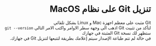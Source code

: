 # <div dir=rtl>تنزيل Git على نظام MacOS</div>

<div dir=rtl>
Git مثبت على معظم اجهزة Mac و Linux بشكل تلقائي
</div>
<div dir=rtl> لتأكد من تثبيت Git اذهب الى وجهة سطر الاوامر واكتب الامر التالي <code>git --version</code> ستظهر لك نسخة Git المثبتة في جهازك</div>
<div  dir=rtl>في حالة لم تتم طباعة الإصدار سيتم إعلامك بطريقة لتتبعها لتنزيل Git في جهازك.</div>